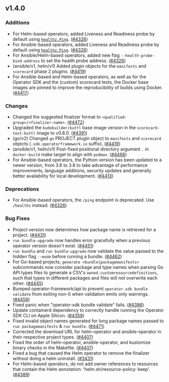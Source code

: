 ## v1.4.0

### Additions

- For Helm-based operators, added Liveness and Readiness probe by default using [`healthz.Ping`](https://pkg.go.dev/sigs.k8s.io/controller-runtime/pkg/healthz#CheckHandler). ([#4326](https://github.com/graphitehealth/operator-sdk/pull/4326))
- For Ansible-based operators, added Liveness and Readiness probe by default using [`healthz.Ping`](https://pkg.go.dev/sigs.k8s.io/controller-runtime/pkg/healthz#CheckHandler). ([#4326](https://github.com/graphitehealth/operator-sdk/pull/4326))
- For Ansible/Helm-based operators, added new flag `--health-probe-bind-address` to set the health probe address. ([#4326](https://github.com/graphitehealth/operator-sdk/pull/4326))
- (ansible/v1, helm/v1) Added plugin objects for the `manifests` and `scorecard` phase 2 plugins. ([#4419](https://github.com/graphitehealth/operator-sdk/pull/4419))
- For Ansible-based and Helm-based operators, as well as for the Operator SDK and the (custom) scorecard tests, the Docker base images are pinned to improve the reproducibility of builds using Docker. ([#4417](https://github.com/graphitehealth/operator-sdk/pull/4417))

### Changes

- Changed the suggested finalizer format to `<qualified-group>/<finalizer-name>`. ([#4472](https://github.com/graphitehealth/operator-sdk/pull/4472))
- Upgraded the `kudobuilder/kuttl` base image version in the `scorecard-test-kuttl` image to v0.8.0. ([#4391](https://github.com/graphitehealth/operator-sdk/pull/4391))
- (go/v2) Changed `go` PROJECT plugin object to `manifests` and `scorecard` objects (`.sdk.operatorframework.io` suffix). ([#4419](https://github.com/graphitehealth/operator-sdk/pull/4419))
- (ansible/v1, helm/v1) Post-fixed positional directory argument `.` in `docker-build` make target to align with `podman`. ([#4466](https://github.com/graphitehealth/operator-sdk/pull/4466))
- For Ansible-based operators, the Python version has been updated to a newer version, from 3.6 to 3.8 to take advantage of performance improvements, language additions, security updates and generally better availability for local development. ([#4413](https://github.com/graphitehealth/operator-sdk/pull/4413))

### Deprecations

- For Ansible-based operators, the `/ping` endpoint is deprecated. Use `/healthz` instead. ([#4326](https://github.com/graphitehealth/operator-sdk/pull/4326))

### Bug Fixes

- Project version now determines how package name is retrieved for a project. ([#4431](https://github.com/graphitehealth/operator-sdk/pull/4431))
- `run bundle-upgrade` now handles error gracefully when a previous operator version doesn't exist. ([#4451](https://github.com/graphitehealth/operator-sdk/pull/4451))
- `run bundle` and `run bundle-upgrade` now validate the value passed to the hidden flag `--mode` before running a bundle. ([#4462](https://github.com/graphitehealth/operator-sdk/pull/4462))
- For Go-based projects, `generate <bundle|packagemanifests>` subcommands now consider package and type names when parsing Go API types files to generate a CSV's `owned.customresourcedefinitions`, such that types in different packages and files will not overwrite each other. ([#4445](https://github.com/graphitehealth/operator-sdk/pull/4445))
- Bumped operator-framework/api to prevent `operator-sdk bundle validate` from exiting non-0 when validation emits only warnings. ([#4458](https://github.com/graphitehealth/operator-sdk/pull/4458))
- Fixed panic when "operator-sdk bundle validate" fails. ([#4386](https://github.com/graphitehealth/operator-sdk/pull/4386))
- Update containerd dependency to correctly handle running the Operator SDK CLI on Apple Silicon. ([#4359](https://github.com/graphitehealth/operator-sdk/pull/4359))
- Fixed invalid object names generated for long package names passed to `run packagemanifests` & `run bundle`. ([#4471](https://github.com/graphitehealth/operator-sdk/pull/4471))
- Corrected the download URL for helm-operator and ansible-operator in their respective project types. ([#4407](https://github.com/graphitehealth/operator-sdk/pull/4407))
- Fixed the order of helm-operator, ansible-operator, and kustomize binary checks in the Makefile. ([#4407](https://github.com/graphitehealth/operator-sdk/pull/4407))
- Fixed a bug that caused the Helm operator to remove the finalizer without doing a helm uninstall. ([#3431](https://github.com/graphitehealth/operator-sdk/pull/3431))
- For Helm-based operators, do not add owner references to resources that contain the Helm annotation: 'helm.sh/resource-policy: keep'. ([#4389](https://github.com/graphitehealth/operator-sdk/pull/4389))

